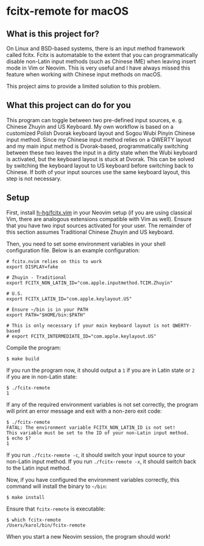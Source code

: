 # fcitx-remote for macOS

## What is this project for?

On Linux and BSD-based systems, there is an input method framework called fcitx.
Fcitx is automatable to the extent that you can programmatically disable non-Latin input methods (such as Chinese IME) when leaving insert mode in Vim or Neovim.
This is very useful and I have always missed this feature when working with Chinese input methods on macOS.

This project aims to provide a limited solution to this problem.

## What this project can do for you

This program can toggle between two pre-defined input sources, e. g. Chinese Zhuyin and US Keyboard.
My own workflow is based on a customized Polish Dvorak keyboard layout and Sogou Wubi Pinyin Chinese input method.
Since my Chinese input method relies on a QWERTY layout and my main input method is Dvorak-based, programmatically switching between these two leaves the input in a dirty state when the Wubi keyboard is activated, but the keyboard layout is stuck at Dvorak.
This can be solved by switching the keyboard layout to US keyboard before switching back to Chinese.
If both of your input sources use the same keyboard layout, this step is not necessary.

## Setup

First, install [h-hg/fcitx.vim](https://github.com/h-hg/fcitx.nvim) in your Neovim setup (if you are using classical Vim, there are analogous extensions compatible with Vim as well).
Ensure that you have two input sources activated for your user.
The remainder of this section assumes Traditional Chinese Zhuyin and US keyboard.

Then, you need to set some environment variables in your shell configuration file.
Below is an example configuration:

```shell
# fcitx.nvim relies on this to work
export DISPLAY=fake

# Zhuyin - Traditional
export FCITX_NON_LATIN_ID="com.apple.inputmethod.TCIM.Zhuyin"

# U.S.
export FCITX_LATIN_ID="com.apple.keylayout.US"

# Ensure ~/bin is in your PATH
export PATH="$HOME/bin:$PATH"

# This is only necessary if your main keyboard layout is not QWERTY-based
# export FCITX_INTERMEDIATE_ID="com.apple.keylayout.US"
```

Compile the program:

```shell
$ make build
```

If you run the program now, it should output a `1` if you are in Latin state or `2` if you are in non-Latin state:

```shell
$ ./fcitx-remote
1
```

If any of the required environment variables is not set correctly, the program will print an error message and exit with a non-zero exit code:

```shell
$ ./fcitx-remote
FATAL: The environment variable FCITX_NON_LATIN_ID is not set!
This variable must be set to the ID of your non-Latin input method.
$ echo $?
1
```

If you run `./fcitx-remote -c`, it should switch your input source to your non-Latin input method.
If you run `./fcitx-remote -x`, it should switch back to the Latin input method.

Now, if you have configured the environment variables correctly, this command will install the binary to `~/bin`:

```shell
$ make install
```

Ensure that `fcitx-remote` is executable:

```shell
$ which fcitx-remote
/Users/karol/bin/fcitx-remote
```

When you start a new Neovim session, the program should work!
